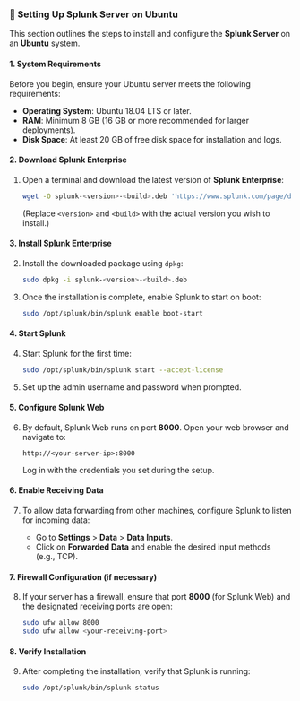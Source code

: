 ### 🐧 Setting Up Splunk Server on Ubuntu

This section outlines the steps to install and configure the **Splunk Server** on an **Ubuntu** system.

#### 1. **System Requirements**

Before you begin, ensure your Ubuntu server meets the following requirements:

- **Operating System**: Ubuntu 18.04 LTS or later.
- **RAM**: Minimum 8 GB (16 GB or more recommended for larger deployments).
- **Disk Space**: At least 20 GB of free disk space for installation and logs.

#### 2. **Download Splunk Enterprise**

1. Open a terminal and download the latest version of **Splunk Enterprise**:

   ```bash
   wget -O splunk-<version>-<build>.deb 'https://www.splunk.com/page/download_track?file=7.3.4/linux/splunk-<version>-<build>.deb&ac=default&wd=1&ed=un&pl=linux'
   ```

   (Replace `<version>` and `<build>` with the actual version you wish to install.)

#### 3. **Install Splunk Enterprise**

2. Install the downloaded package using `dpkg`:

   ```bash
   sudo dpkg -i splunk-<version>-<build>.deb
   ```

3. Once the installation is complete, enable Splunk to start on boot:

   ```bash
   sudo /opt/splunk/bin/splunk enable boot-start
   ```

#### 4. **Start Splunk**

4. Start Splunk for the first time:

   ```bash
   sudo /opt/splunk/bin/splunk start --accept-license
   ```

5. Set up the admin username and password when prompted.

#### 5. **Configure Splunk Web**

6. By default, Splunk Web runs on port **8000**. Open your web browser and navigate to:

   ```
   http://<your-server-ip>:8000
   ```

   Log in with the credentials you set during the setup.

#### 6. **Enable Receiving Data**

7. To allow data forwarding from other machines, configure Splunk to listen for incoming data:

   - Go to **Settings** > **Data** > **Data Inputs**.
   - Click on **Forwarded Data** and enable the desired input methods (e.g., TCP).

#### 7. **Firewall Configuration (if necessary)**

8. If your server has a firewall, ensure that port **8000** (for Splunk Web) and the designated receiving ports are open:

   ```bash
   sudo ufw allow 8000
   sudo ufw allow <your-receiving-port>
   ```

#### 8. **Verify Installation**

9. After completing the installation, verify that Splunk is running:

   ```bash
   sudo /opt/splunk/bin/splunk status
   ```

